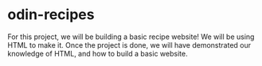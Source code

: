 # odin-recipes
For this project, we will be building a basic recipe website!
We will be using HTML to make it. Once the project is done, we will have demonstrated our knowledge of HTML, and how to build a basic website.